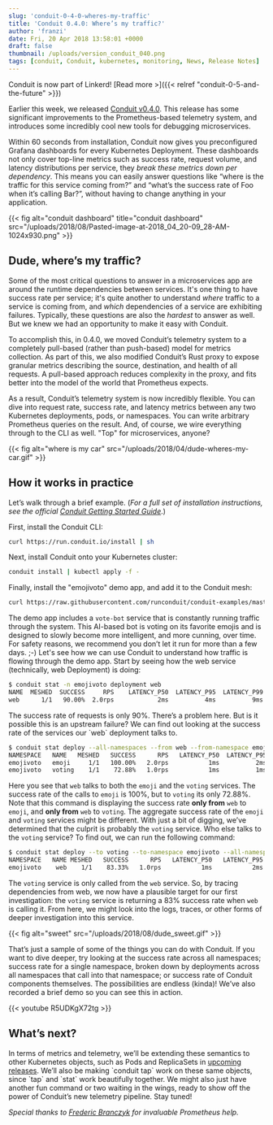 ```yaml
---
slug: 'conduit-0-4-0-wheres-my-traffic'
title: 'Conduit 0.4.0: Where’s my traffic?'
author: 'franzi'
date: Fri, 20 Apr 2018 13:58:01 +0000
draft: false
thumbnail: /uploads/version_conduit_040.png
tags: [conduit, Conduit, kubernetes, monitoring, News, Release Notes]
---
```


Conduit is now part of Linkerd! [Read more >]({{< relref
"conduit-0-5-and-the-future" >}})

Earlier this week, we released [Conduit
v0.4.0](https://github.com/runconduit/conduit/releases/tag/v0.4.0). This release
has some significant improvements to the Prometheus-based telemetry system, and
introduces some incredibly cool new tools for debugging microservices.

Within 60 seconds from installation, Conduit now gives you preconfigured Grafana
dashboards for every Kubernetes Deployment. These dashboards not only cover
top-line metrics such as success rate, request volume, and latency distributions
per service, they _break these metrics down per dependency_. This means you can
easily answer questions like “where is the traffic for this service coming
from?” and “what’s the success rate of Foo when it’s calling Bar?”, without
having to change anything in your application.

{{< fig
  alt="conduit dashboard"
  title="conduit dashboard"
  src="/uploads/2018/08/Pasted-image-at-2018_04_20-09_28-AM-1024x930.png" >}}

## Dude, where’s my traffic?

Some of the most critical questions to answer in a microservices app are around
the runtime dependencies between services. It's one thing to have success rate
per service; it's quite another to understand _where_ traffic to a service is
coming from, and _which_ dependencies of a service are exhibiting failures.
Typically, these questions are also the _hardest_ to answer as well. But we knew
we had an opportunity to make it easy with Conduit.

To accomplish this, in 0.4.0, we moved Conduit’s telemetry system to a
completely pull-based (rather than push-based) model for metrics collection. As
part of this, we also modified Conduit’s Rust proxy to expose granular metrics
describing the source, destination, and health of all requests. A pull-based
approach reduces complexity in the proxy, and fits better into the model of the
world that Prometheus expects.

As a result, Conduit’s telemetry system is now incredibly flexible. You can dive
into request rate, success rate, and latency metrics between any two Kubernetes
deployments, pods, or namespaces. You can write arbitrary Prometheus queries on
the result. And, of course, we wire everything through to the CLI as well. "Top"
for microservices, anyone?

{{< fig
  alt="where is my car"
  src="/uploads/2018/04/dude-wheres-my-car.gif" >}}

## How it works in practice

Let’s walk through a brief example. (_For a full set of installation
instructions, see the official_ [_Conduit Getting Started
Guide_](https://conduit.io/getting-started/).)

First, install the Conduit CLI:

```bash
curl https://run.conduit.io/install | sh
```

Next, install Conduit onto your Kubernetes cluster:

```bash
conduit install | kubectl apply -f -
```

Finally, install the "emojivoto" demo app, and add it to the Conduit mesh:

```bash
curl https://raw.githubusercontent.com/runconduit/conduit-examples/master/emojivoto/emojivoto.yml | conduit inject - | kubectl apply -f -
```

The demo app includes a `vote-bot` service that is constantly running traffic
through the system. This AI-based bot is voting on its favorite emojis and is
designed to slowly become more intelligent, and more cunning, over time. For
safety reasons, we recommend you don’t let it run for more than a few days. ;-)
Let's see how we can use Conduit to understand how traffic is flowing through
the demo app. Start by seeing how the web service (technically, web Deployment)
is doing:

```bash
$ conduit stat -n emojivoto deployment web
NAME  MESHED  SUCCESS     RPS    LATENCY_P50  LATENCY_P95  LATENCY_P99
web      1/1   90.00%  2.0rps            2ms          4ms          9ms
```

The success rate of requests is only 90%. There’s a problem here. But is it
possible this is an upstream failure? We can find out looking at the success
rate of the services our \`web\` deployment talks to.

```bash
$ conduit stat deploy --all-namespaces --from web --from-namespace emojivoto
NAMESPACE   NAME   MESHED   SUCCESS      RPS   LATENCY_P50  LATENCY_P95   LATENCY_P99
emojivoto   emoji     1/1   100.00%   2.0rps           1ms          2ms           2ms
emojivoto   voting    1/1    72.88%   1.0rps           1ms          1ms           1ms
```

Here you see that `web` talks to both the `emoji` and the `voting`
services. The success rate of the calls to `emoji` is 100%, but to `voting`
its only 72.88%. Note that this command is displaying the success rate **only
from** `web` to `emoji`, and **only from** `web` to `voting`. The
aggregate success rate of the `emoji` and `voting` services might be
different. With just a bit of digging, we’ve determined that the culprit is
probably the `voting` service. Who else talks to the `voting` service? To
find out, we can run the following command:

```bash
$ conduit stat deploy --to voting --to-namespace emojivoto --all-namespaces
NAMESPACE   NAME MESHED   SUCCESS      RPS   LATENCY_P50   LATENCY_P95   LATENCY_P99
emojivoto    web    1/1    83.33%   1.0rps           1ms           2ms           2ms
```

The `voting` service is only called from the `web` service. So, by tracing
dependencies from web, we now have a plausible target for our first
investigation: the `voting` service is returning a 83% success rate when
`web` is calling it. From here, we might look into the logs, traces, or other
forms of deeper investigation into this service.

{{< fig
  alt="sweet"
  src="/uploads/2018/08/dude_sweet.gif" >}}

That’s just a sample of some of the things you can do with Conduit. If you want
to dive deeper, try looking at the success rate across all namespaces; success
rate for a single namespace, broken down by deployments across all namespaces
that call into that namespace; or success rate of Conduit components themselves.
The possibilities are endless (kinda)! We’ve also recorded a brief demo so you
can see this in action.

{{< youtube R5UDKgX72tg >}}

## What’s next?

In terms of metrics and telemetry, we’ll be extending these semantics to other
Kubernetes objects, such as Pods and ReplicaSets in [upcoming
releases](https://conduit.io/roadmap). We’ll also be making \`conduit tap\` work
on these same objects, since \`tap\` and \`stat\` work beautifully together. We
might also just have another fun command or two waiting in the wings, ready to
show off the power of Conduit’s new telemetry pipeline. Stay tuned!

*Special thanks to [Frederic Branczyk](https://github.com/brancz) for invaluable
Prometheus help.*
